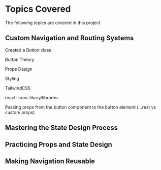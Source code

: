 # Topics Covered

The following topics are covered in this project

## Custom Navigation and Routing Systems

Created a Button class

Button Theory

Props Design

Styling

TailwindCSS

react-icons libary/libraries

Passing props from the button component to the button element (...rest vs custom props)

## Mastering the State Design Process

## Practicing Props and State Design

## Making Navigation Reusable
